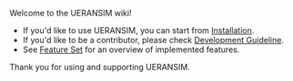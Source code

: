 Welcome to the UERANSIM wiki!

- If you'd like to use UERANSIM, you can start from [Installation](Installation).
- If you'd like to be a contributor, please check [Development Guideline](Development-Guideline).
- See [Feature Set](Feature-Set) for an overview of implemented features.

Thank you for using and supporting UERANSIM.